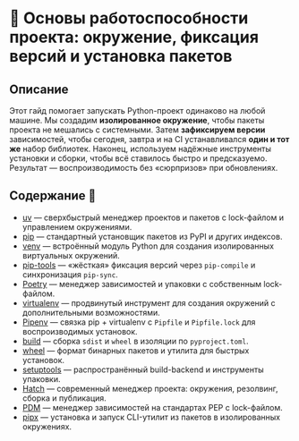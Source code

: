 # 🌱 Основы работоспособности проекта: окружение, фиксация версий и установка пакетов

## Описание
Этот гайд помогает запускать Python-проект одинаково на любой машине. Мы создадим **изолированное окружение**, чтобы пакеты проекта не мешались с системными. Затем **зафиксируем версии** зависимостей, чтобы сегодня, завтра и на CI устанавливался **один и тот же** набор библиотек. Наконец, используем надёжные инструменты установки и сборки, чтобы всё ставилось быстро и предсказуемо. Результат — воспроизводимость без «сюрпризов» при обновлениях.

## Содержание 🧭
* [uv](#uv) — сверхбыстрый менеджер проектов и пакетов с lock-файлом и управлением окружениями.
* [pip](#pip) — стандартный установщик пакетов из PyPI и других индексов.
* [venv](#venv) — встроённый модуль Python для создания изолированных виртуальных окружений.
* [pip-tools](#pip-tools) — «жёсткая» фиксация версий через `pip-compile` и синхронизация `pip-sync`.
* [Poetry](#poetry) — менеджер зависимостей и упаковки с собственным lock-файлом.
* [virtualenv](#virtualenv) — продвинутый инструмент для создания окружений с дополнительными возможностями.
* [Pipenv](#pipenv) — связка pip + virtualenv с `Pipfile` и `Pipfile.lock` для воспроизводимых установок.
* [build](#build) — сборка `sdist` и `wheel` в изоляции по `pyproject.toml`.
* [wheel](#wheel) — формат бинарных пакетов и утилита для быстрых установок.
* [setuptools](#setuptools) — распространённый build-backend и инструменты упаковки.
* [Hatch](#hatch) — современный менеджер проекта: окружения, резолвинг, сборка и публикация.
* [PDM](#pdm) — менеджер зависимостей на стандартах PEP с lock-файлом.
* [pipx](#pipx) — установка и запуск CLI-утилит из пакетов в изолированных окружениях.

